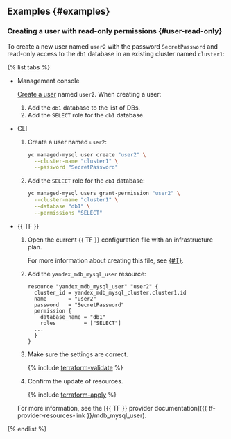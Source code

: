 ## Examples {#examples}

### Creating a user with read-only permissions {#user-read-only}

To create a new user named `user2` with the password `SecretPassword` and read-only access to the `db1` database in an existing cluster named `cluster1`:

{% list tabs %}

- Management console

   [Create a user](../../managed-mysql/operations/cluster-users.md#adduser) named `user2`. When creating a user:

   1. Add the `db1` database to the list of DBs.
   1. Add the `SELECT` role for the `db1` database.

- CLI

   1. Create a user named `user2`:

      ```bash
      yc managed-mysql user create "user2" \
        --cluster-name "cluster1" \
        --password "SecretPassword"
      ```

   1. Add the `SELECT` role for the `db1` database:

      ```bash
      yc managed-mysql users grant-permission "user2" \
        --cluster-name "cluster1" \
        --database "db1" \
        --permissions "SELECT"
      ```

- {{ TF }}

   1. Open the current {{ TF }} configuration file with an infrastructure plan.

      For more information about creating this file, see [{#T}](../../managed-mysql/operations/cluster-create.md).

   1. Add the `yandex_mdb_mysql_user` resource:

      ```hcl
      resource "yandex_mdb_mysql_user" "user2" {
        cluster_id = yandex_mdb_mysql_cluster.cluster1.id
        name       = "user2"
        password   = "SecretPassword"
        permission {
          database_name = "db1"
          roles         = ["SELECT"]
        ...
        }
      }
      ```

   1. Make sure the settings are correct.

      {% include [terraform-validate](../../_includes/mdb/terraform/validate.md) %}

   1. Confirm the update of resources.

      {% include [terraform-apply](../../_includes/mdb/terraform/apply.md) %}

   For more information, see the [{{ TF }} provider documentation]({{ tf-provider-resources-link }}/mdb_mysql_user).

{% endlist %}
